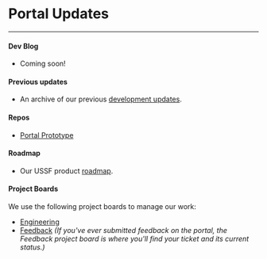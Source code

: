 # Portal Updates
---

#### Dev Blog

* Coming soon!

#### Previous updates
* An archive of our previous [development updates](development-updates).

#### Repos
* [Portal Prototype](https://github.com/USSF-ORBIT/ussf-portal-prototype)

#### Roadmap
* Our USSF product [roadmap](USSF-Portal-Product-Roadmap).

#### Project Boards
We use the following project boards to manage our work:
* [Engineering](https://github.com/orgs/USSF-ORBIT/projects/3)
* [Feedback](#) *(If you've ever submitted feedback on the portal, the Feedback project board is where you'll find your ticket and its current status.)*
